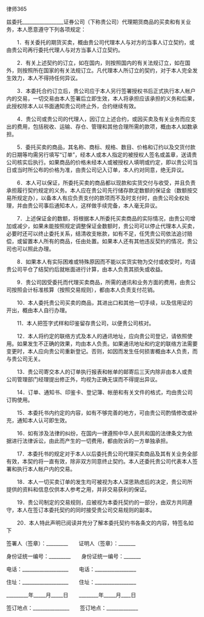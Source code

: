 
 



 
律师365






兹委托_________________证券公司（下称贵公司）代理期货商品的买卖和有关业务，本人愿意遵守下列各项规定：

　　1．有关委托的期货买卖，概由贵公司代理本人与对方的当事人订立契约，或由贵公司再行委托代理人与对方当事人订立契约。


　　2．有关上述契约的订立，如在国内，则按照国内的有关法规订立，如在国外，则按照所在国家的有关法规订立。凡代理本人所订立的契约，对于本人完全发生效力，本人不得持任何异议。


　　3．本委托合约订立后，贵公司应于本人另行签署授权书后正式执行本人帐户内的交易，一切交易由本人签署后立即生效，本人将承担应该承担的义务和后果，此授权除本人以书面通知贵公司终止外，合约继续有效。


　　4．贵公司或贵公司的代理人，因订立上述合约，或因买卖及有关业务而应支出的费用，包括税收、运输、存仓、管理和其他合理所需的款项，概由本人如数承担。


　　5．委托买卖的商品，其名称、商标、规格、数目、价格和订约以及交货付款的日期等均需另行填写“订单”，经本人或本人指定的被授权人签名或盖章，送请贵公司核实后执行。如果商品的价格未经本人或被授权人填明或约定，即以贵公司当日或当时所公布的价格为准，由贵公司记入订单，本人约对同意，绝无异议。


　　6．本人可以保证，所委托买卖的商品都以现款和实货交付与收受，并且负责承担履行契约规定的义务。本人应在贵公司先行储存款定数额的保证金（数额按交易所规定办），以备本人有应负责支付的款项而不及时支付时，由贵公司全权处理，并由贵公司事后通知本人，这样做手续完备，本人毫无异议。


　　7．上述保证金的数额，将根据本人所委托买卖商品的实际情况，由贵公司增加或减少，如果未能按照规定调整保证金数额时，贵公司可以停止代理本人买卖，必要时还可以终止委托关系，结清收支帐款，如有不足，任凭贵公司依法追讨赔偿，或留置本人所有的商品，任由处置。如果本人还有其他违反契约的情况，贵公司也可以照此办理。


　　8．如果本人有实际困难或特殊原因而不能以实货实物为交付或收受时，均请贵公司平仓了结契约后就帐面进行计算，由本人负责其损失或收益。


　　9．贵公司因受委托而代理买卖商品，所需的通讯和业务方面的费用，由贵公司按照会计标准核算（按照交易规则），都由本人负责支付花销。


　　10．本人委托贵公司买卖的商品，其进出口和其他一切手续，以及信用证的开出，概由本人自行办理。


　　11．本人把签字式样和印鉴留存贵公司，以便贵公司核对。


　　12．本人将约定的联络方式及本人的通讯地址，应向贵公司登记，请依照使用。如果发生不正确的效果，均由本人负责。如果通讯地址和约定的联络方法需要变更时，本人应向贵公司重新登记。否则，如因而发生任何损害概由本人负责，而与贵公司无关。


　　13．贵公司寄交本人的订单执行报表和帐单的邮寄后三天内除非由本人或贵公司管理部门经理提出修正外，均视为正确无误而不得提出异议。


　　14．订单、通知书、印鉴卡、登记簿、帐册和有关文件的格式，均由贵公司订购使用。


　　15．本委托书内约定的内容，如有不够完善的地方，可由贵公司酌情修改或补充，通知本人认可即生效。


　　16．如有涉及法律的纠纷，在国内一律遵照中华人民共和国的法律条文为依据进行法律诉讼，由此而产生的一切费用，都由败诉的一方单独承担。


　　17．本委托书的规定对于本人以后委托贵公司代理买卖商品及其有关业务全部有效，本契约将一直有效，除非双方同意终止契约。本人还委托贵公司代表本人签署和执行本人帐户内的交易。


　　18．本人一切买卖订单的发生均可被视为本人深思熟虑后的决定，贵公司所提供的资料和信息仅供本人参考之用，并非交易获利的保证。


　　19．贵公司制定的交易规则，应被视为本委托契约的一部分，由双方共同遵守，本人在签订本委托契约的同时接受贵公司交易规则的副本。


　　20．本人特此声明已阅读并充分了解本委托契约书各条文的内容，特签名如下


 



 签署人（签章）：_________　　证明人（签章）：_______
 
身份证统一编号：_________　　身份证统一编号：_______
 
电话：___________________　　电话：_________________
 
住址：___________________　　住址：_________________
 
_________年_____月_____日　　________年_____月____日
 
签订地点：_______________　　签订地点：_____________
 

 
 

 
 
 
  
 
  
 
   


   
 

   


   


   
 
 
  
 
 
 

